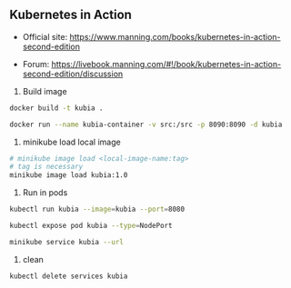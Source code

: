 ## Kubernetes in Action

- Official site: <https://www.manning.com/books/kubernetes-in-action-second-edition>

- Forum: <https://livebook.manning.com/#!/book/kubernetes-in-action-second-edition/discussion>

1. Build image

```sh
docker build -t kubia .

docker run --name kubia-container -v src:/src -p 8090:8090 -d kubia
```

1. minikube load local image

```sh
# minikube image load <local-image-name:tag>
# tag is necessary
minikube image load kubia:1.0
```

1. Run in pods

```sh
kubectl run kubia --image=kubia --port=8080

kubectl expose pod kubia --type=NodePort

minikube service kubia --url
```

1. clean

```sh
kubectl delete services kubia
```
